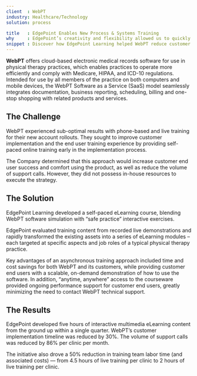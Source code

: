 ```yaml
---
client  : WebPT
industry: Healthcare/Technology
solution: process

title   : EdgePoint Enables New Process & Systems Training
why     : EdgePoint’s creativity and flexibility allowed us to quickly deliver on a large amount of training to our rapidly growing numbers of employees and members.
snippet : Discover how EdgePoint Learning helped WebPT reduce customer implementation time by 30% and support call volume by 86% with a software simulation.
---
```


**WebPT** offers cloud-based electronic medical records software for use in physical therapy practices, which enables practices to operate more efficiently and comply with Medicare, HIPAA, and ICD-10 regulations. Intended for use by all members of the practice on both computers and mobile devices, the WebPT Software as a Service (SaaS) model seamlessly integrates documentation, business reporting, scheduling, billing and one-stop shopping with related products and services.

## The Challenge
WebPT experienced sub-optimal results with phone-based and live training for their new account rollouts. They sought to improve customer implementation and the end user training experience by providing self-paced online training early in the implementation process.

The Company determined that this approach would increase customer end user success and comfort using the product, as well as reduce the volume of support calls. However, they did not possess in-house resources to execute the strategy.

## The Solution
EdgePoint Learning developed a self-paced eLearning course, blending WebPT software simulation with “safe practice” interactive exercises.

EdgePoint evaluated training content from recorded live demonstrations and rapidly transformed the existing assets into a series of eLearning modules – each targeted at specific aspects and job roles of a typical physical therapy practice.

Key advantages of an asynchronous training approach included time and cost savings for both WebPT and its customers, while providing customer end users with a scalable, on-demand demonstration of how to use the software. In addition, “anytime, anywhere” access to the courseware provided ongoing performance support for customer end users, greatly minimizing the need to contact WebPT technical support.

## The Results
EdgePoint developed five hours of interactive multimedia eLearning content from the ground up within a single quarter. WebPT’s customer implementation timeline was reduced by 30%. The volume of support calls was reduced by 86% per clinic per month.

The initiative also drove a 50% reduction in training team labor time (and associated costs) — from 4.5 hours of live training per clinic to 2 hours of live training per clinic.

